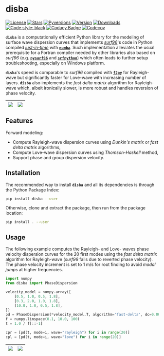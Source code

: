 # disba

[![License](https://img.shields.io/github/license/keurfonluu/disba)](https://github.com/keurfonluu/disba/blob/master/LICENSE)
[![Stars](https://img.shields.io/github/stars/keurfonluu/disba?logo=github)](https://github.com/keurfonluu/disba)
[![Pyversions](https://img.shields.io/pypi/pyversions/disba.svg?style=flat)](https://pypi.org/pypi/disba/)
[![Version](https://img.shields.io/pypi/v/disba.svg?style=flat)](https://pypi.org/project/disba)
[![Downloads](https://pepy.tech/badge/disba)](https://pepy.tech/project/disba)
[![Code style: black](https://img.shields.io/badge/code%20style-black-000000.svg?style=flat)](https://github.com/psf/black)
[![Codacy Badge](https://img.shields.io/codacy/grade/1d2218bb7d0e4e0fb2dec26fa32fe92e.svg?style=flat)](https://www.codacy.com/manual/keurfonluu/disba?utm_source=github.com&amp;utm_medium=referral&amp;utm_content=keurfonluu/disba&amp;utm_campaign=Badge_Grade)
[![Codecov](https://img.shields.io/codecov/c/github/keurfonluu/disba.svg?style=flat)](https://codecov.io/gh/keurfonluu/disba)

**`disba`** is a computationally efficient Python library for the modeling of surface wave dispersion curves that implements [_surf96_](http://www.eas.slu.edu/eqc/eqccps.html)'s code in Python compiled [_just-in-time_](https://en.wikipedia.org/wiki/Just-in-time_compilation) with [**`numba`**](https://numba.pydata.org/). Such implementation alleviates the usual prerequisite for a Fortran compiler needed by other libraries also based on _surf96_ (e.g. [**`pysurf96`**](https://github.com/miili/pysurf96) and [**`srfpython`**](https://github.com/obsmax/srfpython)) which often leads to further setup troubleshooting, especially on Windows platform.

**`disba`**'s speed is comparable to _surf96_ compiled with [**`f2py`**](https://numpy.org/devdocs/f2py/index.html) for Rayleigh-wave but significantly faster for Love-wave with increasing number of layers. **`disba`** also implements the _fast delta matrix_ algorithm for Rayleigh-wave which, albeit ironically slower, is more robust and handles reversion of phase velocity.

| <img src="https://github.com/keurfonluu/disba/blob/master/.github/perf_rayleigh.png"> | <img src="https://github.com/keurfonluu/disba/blob/master/.github/perf_love.png"> |
| :-----------------------------------------------------------------------------------: | :-------------------------------------------------------------------------------: |

## Features

Forward modeling:

-   Compute Rayleigh-wave dispersion curves using _Dunkin's matrix_ or _fast delta matrix_ algorithms,
-   Compute Love-wave dispersion curves using _Thomson-Haskell_ method,
-   Support phase and group dispersion velocity.

## Installation

The recommended way to install **`disba`** and all its dependencies is through the Python Package Index:

```bash
pip install disba --user
```

Otherwise, clone and extract the package, then run from the package location:

```bash
pip install . --user
```

## Usage

The following example computes the Rayleigh- and Love- waves phase velocity dispersion curves for the 20 first modes using the _fast delta matrix_ algorithm for Rayleigh-wave (_surf96_ fails due to reverted phase velocity). The phase velocity increment is set to 1 m/s for root finding to avoid _modal jumps_ at higher frequencies.

```python
import numpy
from disba import PhaseDispersion

velocity_model = numpy.array([
    [0.5, 1.0, 0.5, 1.8],
    [0.3, 2.0, 1.0, 1.8],
    [10.0, 1.0, 0.5, 1.8],
])
pd = PhaseDispersion(*velocity_model.T, algorithm="fast-delta", dc=0.001)
f = numpy.linspace(0.1, 10.0, 100)
t = 1.0 / f[::-1]

cpr = [pd(t, mode=i, wave="rayleigh") for i in range(20)]
cpl = [pd(t, mode=i, wave="love") for i in range(20)]
```

| <img src="https://github.com/keurfonluu/disba/blob/master/.github/sample_rayleigh.png"> | <img src="https://github.com/keurfonluu/disba/blob/master/.github/sample_love.png"> |
| :-------------------------------------------------------------------------------------: | :---------------------------------------------------------------------------------: |
